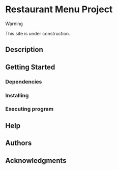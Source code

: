 <h1>Restaurant Menu Project</h1>

>[!Warning]
>This site is under construction.
<!--
Simple overview of use/purpose.
-->
<h2>Description</h2>
<!--
An in-depth paragraph about your project and overview of use.
-->
<h2>Getting Started</h2>

<h3>Dependencies</h3>
<!--
* Describe any prerequisites, libraries, OS version, etc., needed before installing program.
* ex. Windows 10
-->
<h3>Installing</h3>
<!--
* How/where to download your program
* Any modifications needed to be made to files/folders
-->
<h3>Executing program</h3>
<!--
* How to run the program
* Step-by-step bullets
```
code blocks for commands
```
-->
<h2>Help</h2>
<!--
Any advise for common problems or issues.
```
command to run if program contains helper info
```
-->

<h2>Authors</h2>
<!--
Contributors names and contact info
ex. Dominique Pizzie  
ex. [@DomPizzie](https://twitter.com/dompizzie)
-->
<h2>Acknowledgments</h2>
<!--
Inspiration, code snippets, etc.
* [awesome-readme](https://github.com/matiassingers/awesome-readme)
* [PurpleBooth](https://gist.github.com/PurpleBooth/109311bb0361f32d87a2)
* [dbader](https://github.com/dbader/readme-template)
* [zenorocha](https://gist.github.com/zenorocha/4526327)
* [fvcproductions](https://gist.github.com/fvcproductions/1bfc2d4aecb01a834b46)
-->
